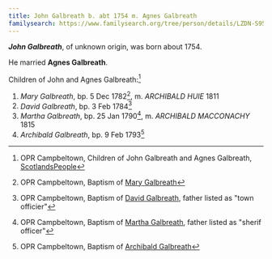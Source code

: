 ```yaml
---
title: John Galbreath b. abt 1754 m. Agnes Galbreath
familysearch: https://www.familysearch.org/tree/person/details/LZDN-S95
---
```

***John Galbreath***, of unknown origin, was born about 1754.

He married **Agnes Galbreath**.

Children of John and Agnes Galbreath:[^children]

1. *Mary Galbreath*, bp. 5 Dec 1782[^mary-birth], m. *ARCHIBALD HUIE* 1811
2. *David Galbreath*, bp. 3 Feb 1784[^david-birth]
3. *Martha Galbreath*, bp. 25 Jan 1790[^martha-birth], m. *ARCHIBALD MACCONACHY* 1815
4. *Archibald Galbreath*, bp. 9 Feb 1793[^archibald-birth]

[^children]: OPR Campbeltown, Children of John Galbreath and Agnes Galbreath, [ScotlandsPeople](https://www.scotlandspeople.gov.uk/record-results?search_type=people&event=%28B%20OR%20C%20OR%20S%29&record_type%5B0%5D=opr_births&church_type=Old%20Parish%20Registers&dl_cat=church&dl_rec=church-births-baptisms&surname=Galbreath&surname_so=soundex&forename_so=starts&from_year=1778&to_year=1795&parent_names=john%20galbreath&parent_names_so=exact&parent_name_two=agnes%20galbreath&parent_name_two_so=exact&record=Church%20of%20Scotland%20%28old%20parish%20registers%29%20Roman%20Catholic%20Church%20Other%20churches&sort=asc&order=Date&field=year)

[^mary-birth]: OPR Campbeltown, Baptism of [Mary Galbreath](/sources/opr-campbeltown-births.md#1782-05-12-mary-galbreath)

[^david-birth]: OPR Campbeltown, Baptism of [David Galbreath](/sources/opr-campbeltown-births.md#1784-02-03-david-galbreath), father listed as "town officier"

[^martha-birth]: OPR Campbeltown, Baptism of [Martha Galbreath](/sources/opr-campbeltown-births.md#1790-01-25-martha-galbreath), father listed as "sherif officer"

[^archibald-birth]: OPR Campbeltown, Baptism of [Archibald Galbreath](/sources/opr-campbeltown-births.md#1793-02-09-archibald-galbreath)

